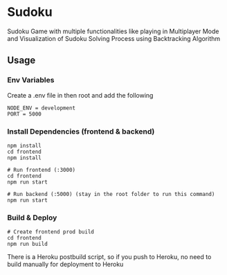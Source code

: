 # Sudoku
Sudoku Game with multiple functionalities like playing in Multiplayer Mode and Visualization of Sudoku Solving Process using Backtracking Algorithm 

## Usage

### Env Variables
Create a .env file in then root and add the following

```
NODE_ENV = development
PORT = 5000
```

### Install Dependencies (frontend & backend)

```
npm install
cd frontend
npm install
```

```
# Run frontend (:3000) 
cd frontend
npm run start

# Run backend (:5000) (stay in the root folder to run this command)
npm run start
```

### Build & Deploy

```
# Create frontend prod build
cd frontend
npm run build
```
There is a Heroku postbuild script, so if you push to Heroku, no need to build manually for deployment to Heroku





